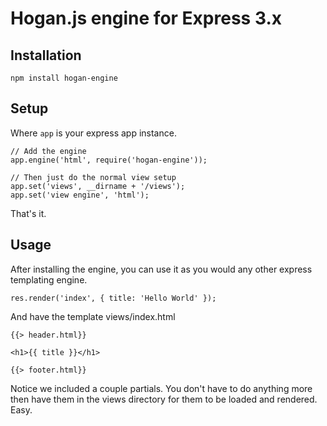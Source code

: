 # Hogan.js engine for Express 3.x

## Installation

    npm install hogan-engine

## Setup

Where `app` is your express app instance.

    // Add the engine
    app.engine('html', require('hogan-engine'));

    // Then just do the normal view setup
    app.set('views', __dirname + '/views');
    app.set('view engine', 'html');

That's it.

## Usage

After installing the engine, you can use it as you would any other express
templating engine.

    res.render('index', { title: 'Hello World' });


And have the template views/index.html

    {{> header.html}}

    <h1>{{ title }}</h1>

    {{> footer.html}}

Notice we included a couple partials. You don't have to do anything more then
have them in the views directory for them to be loaded and rendered. Easy.
